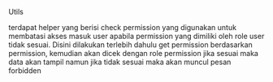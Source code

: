 Utils

terdapat helper yang berisi check permission yang digunakan untuk membatasi akses masuk user apabila permission yang dimiliki oleh role user tidak sesuai.
Disini dilakukan terlebih dahulu get permission berdasarkan permission, kemudian akan dicek dengan role permission jika sesuai maka data akan tampil namun jika tidak sesuai maka akan muncul pesan forbidden